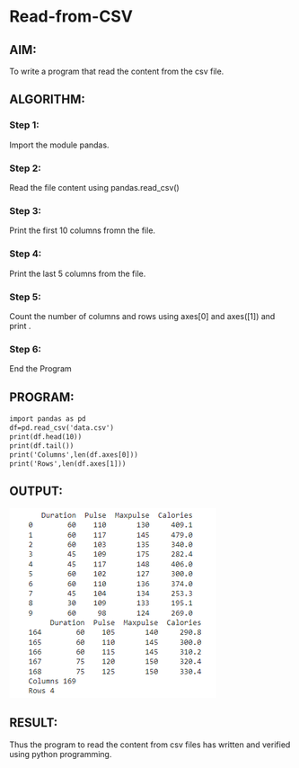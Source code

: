 # Read-from-CSV

## AIM: 
To write a program that read the content from the csv file.
## ALGORITHM:
### Step 1:
Import the module pandas.
### Step 2:
Read the file content using pandas.read_csv()
### Step 3:
Print the first 10 columns fromn the file.
### Step 4:
Print the last 5 columns from the file.

### Step 5:
Count the number of columns and rows using axes[0] and axes([1]) and print .
### Step 6: 
End the Program
## PROGRAM:
```
import pandas as pd
df=pd.read_csv('data.csv')
print(df.head(10))
print(df.tail())
print('Columns',len(df.axes[0]))
print('Rows',len(df.axes[1]))
```
## OUTPUT:
![output](1.png)
## RESULT:
Thus the program to read the content from csv files has written and verified using python programming.